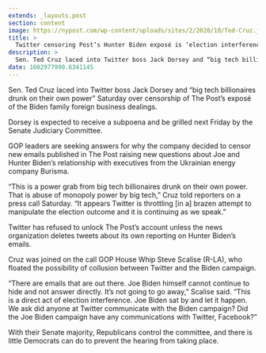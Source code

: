 ```yaml
--- 
extends: _layouts.post 
section: content 
image: https://nypost.com/wp-content/uploads/sites/2/2020/10/Ted-Cruz.jpg?quality=90&strip=all&w=1200 
title: > 
  Twitter censoring Post’s Hunter Biden exposé is ‘election interference’: GOP leaders 
description: > 
  Sen. Ted Cruz laced into Twitter boss Jack Dorsey and “big tech billionaires drunk on their own power” Saturday over censorship of The Post’s exposé of the Biden family foreign business dealings.“This is a power grab from big tech billionaires drunk on their own power.That is abuse of monopoly power by big tech,” Cruz told reporters on a press call Saturday.Joe Biden himself cannot continue to hide and not answer directly.Joe Biden sat by and let it happen. 
date: 1602977990.6341145 
--- 
```

Sen. Ted Cruz laced into Twitter boss Jack Dorsey and “big tech billionaires drunk on their own power” Saturday over censorship of The Post’s exposé of the Biden family foreign business dealings.

Dorsey is expected to receive a subpoena and be grilled next Friday by the Senate Judiciary Committee.

GOP leaders are seeking answers for why the company decided to censor new emails published in The Post raising new questions about Joe and Hunter Biden’s relationship with executives from the Ukrainian energy company Burisma.

“This is a power grab from big tech billionaires drunk on their own power. That is abuse of monopoly power by big tech,” Cruz told reporters on a press call Saturday. “It appears Twitter is throttling [in a] brazen attempt to manipulate the election outcome and it is continuing as we speak.”

Twitter has refused to unlock The Post’s account unless the news organization deletes tweets about its own reporting on Hunter Biden’s emails.

Cruz was joined on the call GOP House Whip Steve Scalise (R-LA), who floated the possibility of collusion between Twitter and the Biden campaign.

“There are emails that are out there. Joe Biden himself cannot continue to hide and not answer directly. It’s not going to go away,” Scalise said. “This is a direct act of election interference. Joe Biden sat by and let it happen. We ask did anyone at Twitter communicate with the Biden campaign? Did the Joe Biden campaign have any communications with Twitter, Facebook?”

With their Senate majority, Republicans control the committee, and there is little Democrats can do to prevent the hearing from taking place.